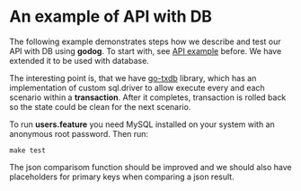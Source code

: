 # An example of API with DB

The following example demonstrates steps how we describe and test our API with DB using **godog**.
To start with, see [API example](https://github.com/Khorevaa/godog/tree/master/examples/api) before.
We have extended it to be used with database.

The interesting point is, that we have [go-txdb](https://github.com/DATA-DOG/go-txdb) library,
which has an implementation of custom sql.driver to allow execute every and each scenario
within a **transaction**. After it completes, transaction is rolled back so the state could
be clean for the next scenario.

To run **users.feature** you need MySQL installed on your system with an anonymous root password.
Then run:

    make test

The json comparisom function should be improved and we should also have placeholders for primary
keys when comparing a json result.
